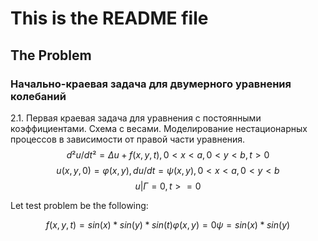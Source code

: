 # This is the README file

## The Problem
### Начально-краевая задача для  двумерного уравнения колебаний

2.1. Первая краевая задача для уравнения с постоянными коэффициентами. Схема с весами. Моделирование нестационарных процессов в зависимости от правой части уравнения.
$$d²u / dt² = Δu + f(x, y, t), 0 < x < a, 0 < y < b, t > 0$$
$$u(x, y, 0) = φ(x, y), du/dt = ψ(x, y), 0 < x < a, 0 < y < b$$
$$u|Г = 0, t >= 0$$

Let test problem be the following:
```math
f(x, y, t) = sin(x)*sin(y)*sin(t)
φ(x, y) = 0
ψ = sin(x)*sin(y)
```
